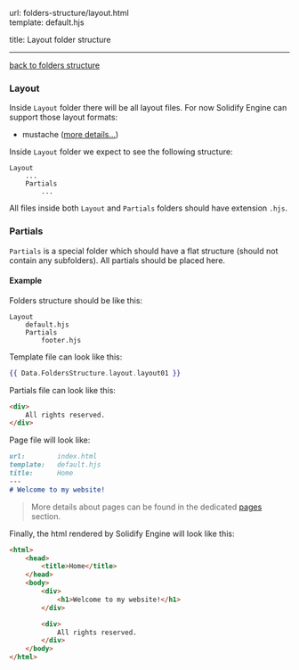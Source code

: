 url:        folders-structure/layout.html  
template:   default.hjs

title:      Layout folder structure

---

[back to folders structure](/folders-structure.html)

### Layout

Inside `Layout` folder there will be all layout files. For now Solidify Engine can support those layout formats: 

- mustache ([more details...](http://mustache.github.io/mustache.5.html))

Inside `Layout` folder we expect to see the following structure:

```none
Layout
    ...
    Partials
        ...
```

All files inside both `Layout` and `Partials` folders should have extension `.hjs`.

### Partials

`Partials` is a special folder which should have a flat structure (should not contain any subfolders). All partials should be placed here.

#### Example

Folders structure should be like this:

```none
Layout
    default.hjs
    Partials
        footer.hjs
```

Template file can look like this:

```handlebars
{{ Data.FoldersStructure.layout.layout01 }}
```

Partials file can look like this:

```html
<div>
    All rights reserved.
</div>
```

Page file will look like:
```markdown
url:        index.html  
template:   default.hjs
title:      Home
---
# Welcome to my website!
```

> More details about pages can be found in the dedicated [pages](/folders-structure/pages.html) section.

Finally, the html rendered by Solidify Engine will look like this:

```html
<html>
    <head>
        <title>Home</title>
    </head>
    <body>
        <div>
            <h1>Welcome to my website!</h1>
        </div>

        <div>
            All rights reserved.
        </div>
    </body>
</html>
```
